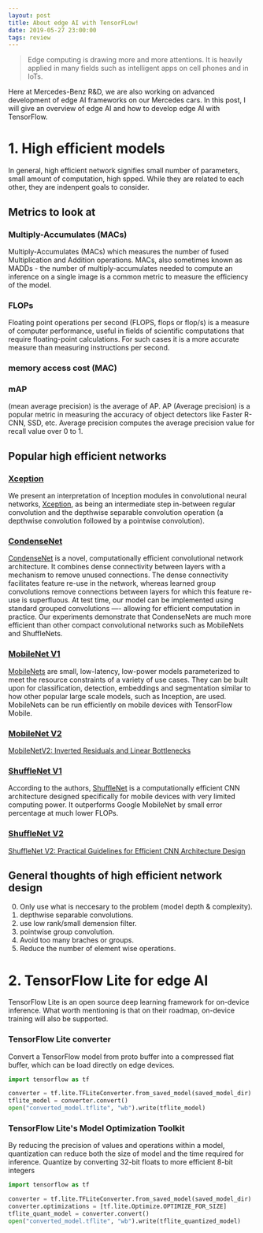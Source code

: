 ```yaml
---
layout: post
title: About edge AI with TensorFLow!
date: 2019-05-27 23:00:00
tags: review
---
```


>Edge computing is drawing more and more attentions. It is heavily applied in many fields such as intelligent apps on cell phones and in IoTs.

Here at Mercedes-Benz R&D, we are also working on advanced development of edge AI frameworks on our Mercedes cars. In this post, I will give an overview of edge AI and how to develop edge AI with TensorFlow.

# 1. High efficient models

In general, high efficient network signifies small number of parameters, small amount of computation, high spped. While they are related to each other, they are indenpent goals to consider.

## Metrics to look at

### Multiply-Accumulates (MACs)
Multiply-Accumulates (MACs) which measures the number of fused Multiplication and Addition operations. MACs, also sometimes known as MADDs - the number of multiply-accumulates needed to compute an inference on a single image is a common metric to measure the efficiency of the model.



### FLOPs
Floating point operations per second (FLOPS, flops or flop/s) is a measure of computer performance, useful in fields of scientific computations that require floating-point calculations. For such cases it is a more accurate measure than measuring instructions per second.

### memory access cost (MAC)


### mAP

(mean average precision) is the average of AP. AP (Average precision) is a popular metric in measuring the accuracy of object detectors like Faster R-CNN, SSD, etc. Average precision computes the average precision value for recall value over 0 to 1.

## Popular high efficient networks

### [Xception](https://github.com/keras-team/keras-applications/blob/master/keras_applications/xception.py)

We present an interpretation of Inception modules in convolutional neural networks, [Xception](https://arxiv.org/abs/1610.02357), as being an intermediate step in-between regular convolution and the depthwise separable convolution operation (a depthwise convolution followed by a pointwise convolution).



### [CondenseNet](https://github.com/ShichenLiu/CondenseNet)

[CondenseNet](https://arxiv.org/abs/1711.09224) is a novel, computationally efficient convolutional network architecture. It combines dense connectivity between layers with a mechanism to remove unused connections. The dense connectivity facilitates feature re-use in the network, whereas learned group convolutions remove connections between layers for which this feature re-use is superfluous. At test time, our model can be implemented using standard grouped convolutions —- allowing for efficient computation in practice. Our experiments demonstrate that CondenseNets are much more efficient than other compact convolutional networks such as MobileNets and ShuffleNets.

### [MobileNet V1](https://github.com/tensorflow/models/blob/master/research/slim/nets/mobilenet_v1.md)

[MobileNets](https://arxiv.org/abs/1704.04861) are small, low-latency, low-power models parameterized to meet the resource constraints of a variety of use cases. They can be built upon for classification, detection, embeddings and segmentation similar to how other popular large scale models, such as Inception, are used. MobileNets can be run efficiently on mobile devices with TensorFlow Mobile.

### [MobileNet V2](https://github.com/tensorflow/models/tree/master/research/slim/nets/mobilenet)

[MobileNetV2: Inverted Residuals and Linear Bottlenecks](https://arxiv.org/abs/1801.04381)



### [ShuffleNet V1](https://github.com/MG2033/ShuffleNet)
According to the authors, [ShuffleNet](https://arxiv.org/abs/1707.01083) is a computationally efficient CNN architecture designed specifically for mobile devices with very limited computing power. It outperforms Google MobileNet by small error percentage at much lower FLOPs.

### [ShuffleNet V2](https://github.com/TropComplique/shufflenet-v2-tensorflow)
[ShuffleNet V2: Practical Guidelines for Efficient CNN Architecture Design
](https://arxiv.org/abs/1807.11164)


## General thoughts of high efficient network design

0. Only use what is neccesary to the problem (model depth & complexity).
1. depthwise separable convolutions.
2. use low rank/small demension filter.
3. pointwise group convolution.
4. Avoid too many braches or groups.
5. Reduce the number of element wise operations.


# 2. TensorFlow Lite for edge AI

  TensorFlow Lite is an open source deep learning framework for on-device inference. What worth mentioning is that on their roadmap, on-device training will also be supported.


### TensorFlow Lite converter

Convert a TensorFlow model from proto buffer into a compressed flat buffer, which can be load directly on edge devices.

```python
import tensorflow as tf

converter = tf.lite.TFLiteConverter.from_saved_model(saved_model_dir)
tflite_model = converter.convert()
open("converted_model.tflite", "wb").write(tflite_model)
```


### TensorFlow Lite's Model Optimization Toolkit

By reducing the precision of values and operations within a model, quantization can reduce both the size of model and the time required for inference. Quantize by converting 32-bit floats to more efficient 8-bit integers

```python
import tensorflow as tf

converter = tf.lite.TFLiteConverter.from_saved_model(saved_model_dir)
converter.optimizations = [tf.lite.Optimize.OPTIMIZE_FOR_SIZE]
tflite_quant_model = converter.convert()
open("converted_model.tflite", "wb").write(tflite_quantized_model)
```
